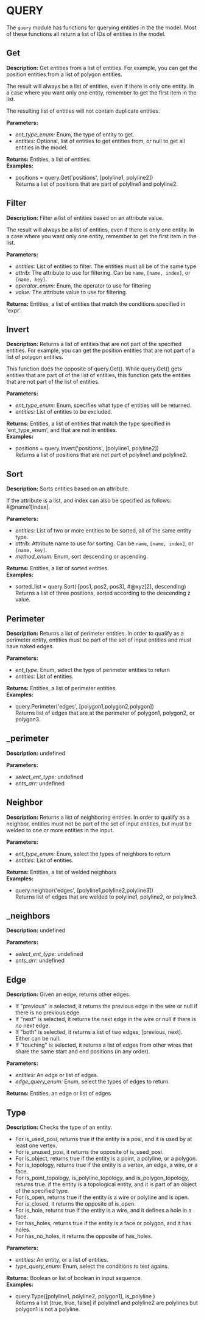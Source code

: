 # QUERY  
  
The `query` module has functions for querying entities in the the model.
Most of these functions all return a list of IDs of entities in the model.  
  
  
## Get  
  
  
**Description:** Get entities from a list of entities.
For example, you can get the position entities from a list of polygon entities.


The result will always be a list of entities, even if there is only one entity.
In a case where you want only one entity, remember to get the first item in the list.


The resulting list of entities will not contain duplicate entities.

  
  
**Parameters:**  
  * *ent\_type\_enum:* Enum, the type of entity to get.  
  * *entities:* Optional, list of entities to get entities from, or null to get all entities in the model.  
  
**Returns:** Entities, a list of entities.  
**Examples:**  
  * positions = query.Get('positions', [polyline1, polyline2])  
    Returns a list of positions that are part of polyline1 and polyline2.
  
  
  
## Filter  
  
  
**Description:** Filter a list of entities based on an attribute value.


The result will always be a list of entities, even if there is only one entity.
In a case where you want only one entity, remember to get the first item in the list.

  
  
**Parameters:**  
  * *entities:* List of entities to filter. The entities must all be of the same type  
  * *attrib:* The attribute to use for filtering. Can be `name`, `[name, index]`, or `[name, key]`.  
  * *operator\_enum:* Enum, the operator to use for filtering  
  * *value:* The attribute value to use for filtering.  
  
**Returns:** Entities, a list of entities that match the conditions specified in 'expr'.  
  
  
## Invert  
  
  
**Description:** Returns a list of entities that are not part of the specified entities.
For example, you can get the position entities that are not part of a list of polygon entities.


This function does the opposite of query.Get().
While query.Get() gets entities that are part of of the list of entities,
this function gets the entities that are not part of the list of entities.

  
  
**Parameters:**  
  * *ent\_type\_enum:* Enum, specifies what type of entities will be returned.  
  * *entities:* List of entities to be excluded.  
  
**Returns:** Entities, a list of entities that match the type specified in 'ent_type_enum', and that are not in entities.  
**Examples:**  
  * positions = query.Invert('positions', [polyline1, polyline2])  
    Returns a list of positions that are not part of polyline1 and polyline2.
  
  
  
## Sort  
  
  
**Description:** Sorts entities based on an attribute.


If the attribute is a list, and index can also be specified as follows: #@name1[index].

  
  
**Parameters:**  
  * *entities:* List of two or more entities to be sorted, all of the same entity type.  
  * *attrib:* Attribute name to use for sorting. Can be `name`, `[name, index]`, or `[name, key]`.  
  * *method\_enum:* Enum, sort descending or ascending.  
  
**Returns:** Entities, a list of sorted entities.  
**Examples:**  
  * sorted_list = query.Sort( [pos1, pos2, pos3], #@xyz[2], descending)  
    Returns a list of three positions, sorted according to the descending z value.
  
  
  
## Perimeter  
  
  
**Description:** Returns a list of perimeter entities. In order to qualify as a perimeter entity,
entities must be part of the set of input entities and must have naked edges.

  
  
**Parameters:**  
  * *ent\_type:* Enum, select the type of perimeter entities to return  
  * *entities:* List of entities.  
  
**Returns:** Entities, a list of perimeter entities.  
**Examples:**  
  * query.Perimeter('edges', [polygon1,polygon2,polygon])  
    Returns list of edges that are at the perimeter of polygon1, polygon2, or polygon3.
  
  
  
## _perimeter  
  
  
**Description:** undefined  
  
**Parameters:**  
  * *select\_ent\_type:* undefined  
  * *ents\_arr:* undefined  
  
  
## Neighbor  
  
  
**Description:** Returns a list of neighboring entities. In order to qualify as a neighbor,
entities must not be part of the set of input entities, but must be welded to one or more entities in the input.

  
  
**Parameters:**  
  * *ent\_type\_enum:* Enum, select the types of neighbors to return  
  * *entities:* List of entities.  
  
**Returns:** Entities, a list of welded neighbors  
**Examples:**  
  * query.neighbor('edges', [polyline1,polyline2,polyline3])  
    Returns list of edges that are welded to polyline1, polyline2, or polyline3.
  
  
  
## _neighbors  
  
  
**Description:** undefined  
  
**Parameters:**  
  * *select\_ent\_type:* undefined  
  * *ents\_arr:* undefined  
  
  
## Edge  
  
  
**Description:** Given an edge, returns other edges.
- If "previous" is selected, it returns the previous edge in the wire or null if there is no previous edge.
- If "next" is selected, it returns the next edge in the wire or null if there is no next edge.
- If "both" is selected, it returns a list of two edges, [previous, next]. Either can be null.
- If "touching" is selected, it returns a list of edges from other wires that share the same start and end positions (in any order).  
  
**Parameters:**  
  * *entities:* An edge or list of edges.  
  * *edge\_query\_enum:* Enum, select the types of edges to return.  
  
**Returns:** Entities, an edge or list of edges  
  
  
## Type  
  
  
**Description:** Checks the type of an entity.


- For is\_used\_posi, returns true if the entity is a posi, and it is used by at least one vertex.
- For is\_unused\_posi, it returns the opposite of is\_used\_posi.
- For is\_object, returns true if the entity is a point, a polyline, or a polygon.
- For is\_topology, returns true if the entity is a vertex, an edge, a wire, or a face.
- For is\_point\_topology, is\_polyline\_topology, and is\_polygon\_topology, returns true.
if the entity is a topological entity, and it is part of an object of the specified type.
- For is\_open, returns true if the entity is a wire or polyline and is open. For is\_closed, it returns the opposite of is\_open.
- For is\_hole, returns true if the entity is a wire, and it defines a hole in a face.
- For has\_holes, returns true if the entity is a face or polygon, and it has holes.
- For has\_no\_holes, it returns the opposite of has\_holes.  
  
**Parameters:**  
  * *entities:* An entity, or a list of entities.  
  * *type\_query\_enum:* Enum, select the conditions to test agains.  
  
**Returns:** Boolean or list of boolean in input sequence.  
**Examples:**  
  * query.Type([polyline1, polyline2, polygon1], is\_polyline )  
    Returns a list [true, true, false] if polyline1 and polyline2 are polylines but polygon1 is not a polyline.
  
  
  
